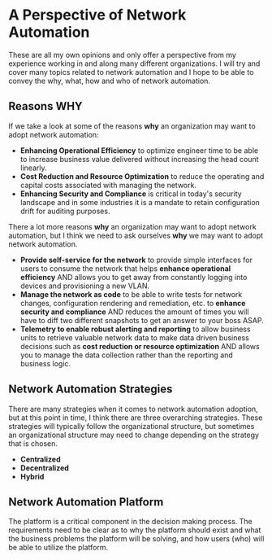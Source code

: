 # A Perspective of Network Automation

These are all my own opinions and only offer a perspective from my experience working in and along many different organizations. I will try and cover many topics related to network automation and I hope to be able to convey the why, what, how and who of network automation.

## Reasons WHY

If we take a look at some of the reasons **why** an organization may want to adopt network automation:

- **Enhancing Operational Efficiency** to optimize engineer time to be able to increase business value delivered without increasing the head count linearly.
- **Cost Reduction and Resource Optimization** to reduce the operating and capital costs associated with managing the network.
- **Enhancing Security and Compliance** is critical in today's security landscape and in some industries it is a mandate to retain configuration drift for auditing purposes.

There a lot more reasons **why** an organization may want to adopt network automation, but I think we need to ask ourselves **why** we may want to adopt network automation.

- **Provide self-service for the network** to provide simple interfaces for users to consume the network that helps **enhance operational efficiency** AND allows you to get away from constantly logging into devices and provisioning a new VLAN.
- **Manage the network as code** to be able to write tests for network changes, configuration rendering and remediation, etc. to **enhance security and compliance** AND reduces the amount of times you will have to diff two different snapshots to get an answer to your boss ASAP.
- **Telemetry to enable robust alerting and reporting** to allow business units to retrieve valuable network data to make data driven business decisions such as **cost reduction or resource optimization** AND allows you to manage the data collection rather than the reporting and business logic.

## Network Automation Strategies

There are many strategies when it comes to network automation adoption, but at this point in time, I think there are three overarching strategies. These strategies will typically follow the organizational structure, but sometimes an organizational structure may need to change depending on the strategy that is chosen.

- **Centralized**
- **Decentralized**
- **Hybrid**

## Network Automation Platform

The platform is a critical component in the decision making process. The requirements need to be clear as to why the platform should exist and what the business problems the platform will be solving, and how users (who) will be able to utilize the platform.
